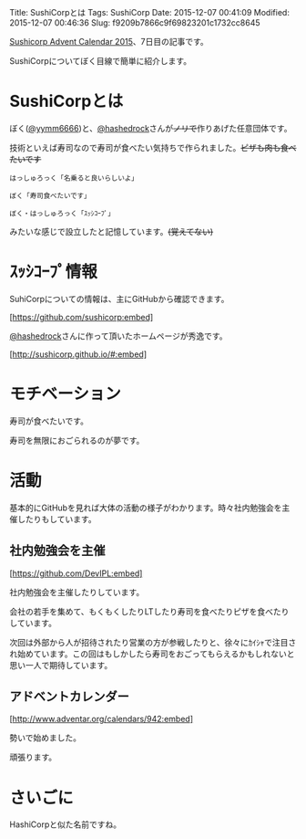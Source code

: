 Title: SushiCorpとは
Tags: SushiCorp
Date: 2015-12-07 00:41:09
Modified: 2015-12-07 00:46:36
Slug: f9209b7866c9f69823201c1732cc8645

[Sushicorp Advent Calendar 2015](http://www.adventar.org/calendars/942 "Sushicorp Advent Calendar 2015 - Adventar")、7日目の記事です。

SushiCorpについてぼく目線で簡単に紹介します。

# SushiCorpとは

ぼく([@yymm6666](https://twitter.com/yymm6666/ "(く﹏も) .｡oO (λ)(@yymm6666)さん | Twitter"))と、[@hashedrock](https://twitter.com/hashedrock "はっしゅろっく(@hashedrock)さん | Twitter")さんが~~ノリで~~作りあげた任意団体です。

技術といえば寿司なので寿司が食べたい気持ちで作られました。~~ピザも肉も食べたいです~~

```
はっしゅろっく「名乗ると良いらしいよ」

ぼく「寿司食べたいです」

ぼく・はっしゅろっく「ｽｯｼｺｰﾌﾟ」
```

みたいな感じで設立したと記憶しています。~~(覚えてない)~~

# ｽｯｼｺｰﾌﾟ情報

SuhiCorpについての情報は、主にGitHubから確認できます。

[https://github.com/sushicorp:embed]

[@hashedrock](https://twitter.com/hashedrock "はっしゅろっく(@hashedrock)さん | Twitter")さんに作って頂いたホームページが秀逸です。

[http://sushicorp.github.io/#:embed]

# モチベーション

寿司が食べたいです。

寿司を無限におごられるのが夢です。

# 活動

基本的にGitHubを見れば大体の活動の様子がわかります。時々社内勉強会を主催したりもしています。

## 社内勉強会を主催

[https://github.com/DevIPL:embed]

社内勉強会を主催したりしています。

会社の若手を集めて、もくもくしたりLTしたり寿司を食べたりピザを食べたりしています。

次回は外部から人が招待されたり営業の方が参戦したりと、徐々にｶｲｼｬで注目され始めています。この回はもしかしたら寿司をおごってもらえるかもしれないと思い一人で期待しています。

## アドベントカレンダー

[http://www.adventar.org/calendars/942:embed]

勢いで始めました。

頑張ります。

# さいごに

HashiCorpと似た名前ですね。